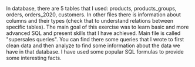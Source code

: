 In database, there are 5 tables that I used: products, products_groups, orders, orders_2020, customers. In other files there is information about columns and their types (check that to understand relations between specific tables).
The main goal of this exercise was to learn basic and more advanced SQL and present skills that I have achieved.
Main file is called "supersales queries". You can find there some queries that I wrote to first clean data and then analyze to find some information about the data we have in that database. I have used some popular SQL formulas to provide
some interesting facts.
